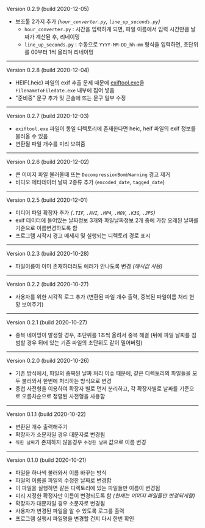 Version 0.2.9 (build 2020-12-05)

- 보조툴 2가지 추가 *(`hour_converter.py`, `line_up_seconds.py`)*
    - `hour_converter.py` : 시간을 입력하게 되면, 파일 이름에서 입력 시간만큼 날짜가 계산된 후, 리네이밍
    - `line_up_seconds.py` : 수동으로 `YYYY-MM-DD_hh-mm` 형식을 입력하면, 초단위를 00부터 1씩 올리며 리네이밍

---

Version 0.2.8 (build 2020-12-04)

- HEIF(.heic) 파일의 exif 추출 문제 때문에 [exiftool.exe](https://exiftool.org/)을 `FilenameToFiledate.exe` 내부에 집어 넣음
- "준비중" 문구 추가 및 콘솔에 뜨는 문구 일부 수정

---

Version 0.2.7 (build 2020-12-03)

- `exiftool.exe` 파일이 동일 디렉토리에 존재한다면 heic, heif 파일의 exif 정보를 불러올 수 있음
- 변환될 파일 개수를 미리 보여줌

---

Version 0.2.6 (build 2020-12-02)

- 큰 이미지 파일 불러올때 뜨는 `DecompressionBombWarning` 경고 제거
- 비디오 메타데이터 날짜 2종류 추가 (`encoded_date`, `tagged_date`)

---

Version 0.2.5 (build 2020-12-01)

- 미디어 파일 확장자 추가 *(`.TIF`, `.AVI`, `.MP4`, `.MOV`, `.K3G`, `.JPS`)*
- exif 데이터에 들어있는 날짜정보 3개와 파일날짜정보 2개 중에 가장 오래된 날짜를 기준으로 이름변경하도록 함
- 프로그램 시작시 경고 메세지 및 실행되는 디렉토리 경로 표시

---

Version 0.2.3 (build 2020-10-28)

- 파일이름이 이미 존재하더라도 에러가 안나도록 변경 *(해시값 사용)*

---

Version 0.2.2 (build 2020-10-27)

- 사용자를 위한 시각적 로그 추가 (변환된 파일 개수 출력, 중복된 파일이름 처리 현황 보여주기)

---

Version 0.2.1 (build 2020-10-27)

- 중복 네이밍이 발생할 경우, 초단위를 1초씩 올려서 중복 해결 (뒤에 파일 날짜를 침범할 경우 뒤에 있는 기존 파일의 초단위도 같이 밀어버림)

---

Version 0.2.0 (build 2020-10-26)

- 기존 방식에서, 파일의 중복된 날짜 처리 이슈 때문에, 같은 디렉토리의 파일들을 모두 불러와서 한번에 처리하는 방식으로 변경
- 중첩 사전형을 이용하여 확장자 별로 먼저 분리하고, 각 확장자별로 날짜를 기준으로 오름차순으로 정렬된 사전형을 사용함

---

Version 0.1.1 (build 2020-10-22)

- 변환된 개수 출력해주기
- 확장자가 소문자일 경우 대문자로 변경됨
- `찍힌 날짜`가 존재하지 않을경우 `수정한 날짜` 값으로 이름 변경

---

Version 0.1.0 (build 2020-10-21)

- 파일을 하나씩 불러와서 이름 바꾸는 방식
- 파일의 이름을 파일의 수정한 날짜로 변경함
- 이 파일을 실행하면 같은 디렉토리에 있는 파일들만 이름이 변경됨
- 미리 지정한 확정자만 이름이 변경되도록 함 *(현재는 이미지 파일들만 변경되게함)*
- 확장자가 대문자일 경우 소문자로 변경됨
- 사용자가 변경된 파일을 알 수 있도록 로그를 출력
- 프로그램 실행시 파일명을 변경할 건지 다시 한번 확인